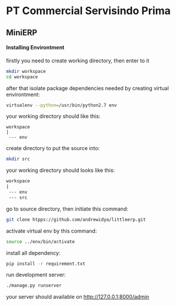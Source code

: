 # PT Commercial Servisindo Prima
## MiniERP

#### Installing Environtment
firstly you need to create working directory, then enter to it
```sh
mkdir workspace
cd workspace
```

after that isolate package dependencies needed by creating virtual environtment:
```sh
virtualenv --python=/usr/bin/python2.7 env
```
your working directory should like this:
```
workspace
|
 --- env
```
create directory to put the source into:
```sh
mkdir src
```
your working directory should looks like this:
```sh
workspace
|
 --- env
 --- src
```
go to source directory, then initiate this command:
```sh
git clone htpps://github.com/andrewidya/littleerp.git
```

activate virtual env by this command:
```sh
source ../env/bin/activate
```
install all dependency:
```sh
pip install -r requirement.txt
```

run development server:
```sh
./manage.py runserver
```
your server should available on http://127.0.0.1:8000/admin